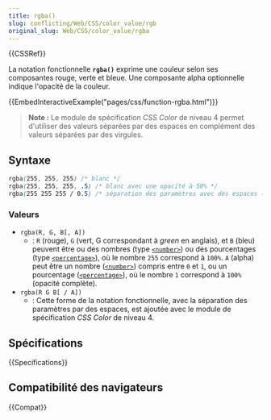 ```yaml
---
title: rgba()
slug: conflicting/Web/CSS/color_value/rgb
original_slug: Web/CSS/color_value/rgba
---
```


{{CSSRef}}

La notation fonctionnelle **`rgba()`** exprime une couleur selon ses composantes rouge, verte et bleue. Une composante alpha optionnelle indique l'opacité de la couleur.

{{EmbedInteractiveExample("pages/css/function-rgba.html")}}

> **Note :** Le module de spécification <i lang="en">CSS Color</i> de niveau 4 permet d'utiliser des valeurs séparées par des espaces en complément des valeurs séparées par des virgules.

## Syntaxe

```css
rgba(255, 255, 255) /* blanc */
rgba(255, 255, 255, .5) /* blanc avec une opacité à 50% */
rgba(255 255 255 / 0.5) /* séparation des paramètres avec des espaces (CSS Color 4) */
```

### Valeurs

- `rgba(R, G, B[, A])`
  - : `R` (rouge), `G` (vert, G correspondant à <i lang="en">green</i> en anglais), et `B` (bleu) peuvent être ou des nombres (type [`<number>`](/fr/docs/Web/CSS/number)) ou des pourcentages (type [`<percentage>`](/fr/docs/Web/CSS/percentage)), où le nombre `255` correspond à `100%`. `A` (alpha) peut être un nombre ([`<number>`](/fr/docs/Web/CSS/number)) compris entre `0` et `1`, ou un pourcentage ([`<percentage>`](/fr/docs/Web/CSS/percentage)), où le nombre `1` correspond à `100%` (opacité complète).
- `rgba(R G B[ / A])`
  - : Cette forme de la notation fonctionnelle, avec la séparation des paramètres par des espaces, est ajoutée avec le module de spécification <i lang="en">CSS Color</i> de niveau 4.

## Spécifications

{{Specifications}}

## Compatibilité des navigateurs

{{Compat}}
